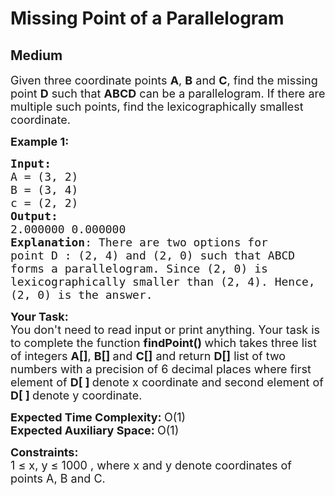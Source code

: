 # Missing Point of a Parallelogram
## Medium
<div class="problems_problem_content__Xm_eO"><p><span style="font-size:18px">Given three coordinate points <strong>A</strong>, <strong>B</strong> and <strong>C</strong>, find the missing point <strong>D</strong> such that <strong>ABCD</strong> can be a parallelogram. If there are multiple such points, find the lexicographically smallest coordinate.</span></p>

<p><span style="font-size:18px"><strong>Example 1:</strong></span></p>

<pre><span style="font-size:18px"><strong>Input:</strong>
A = (3, 2)
B = (3, 4)
c = (2, 2)
<strong>Output:
</strong>2.000000 0.000000
<strong>Explanation</strong>: There are two options for 
point D : (2, 4) and (2, 0) such that ABCD 
forms a parallelogram. Since (2, 0) is 
lexicographically smaller than (2, 4). Hence,
(2, 0) is the answer.</span>
</pre>

<p><span style="font-size:18px"><strong>Your Task:</strong><br>
You don't need to read input or print anything. Your task is to complete the function&nbsp;<strong>findPoint()&nbsp;</strong>which takes three list of integers <strong>A[]</strong>, <strong>B[] </strong>and <strong>C[]</strong> and return <strong>D[]</strong> list of two numbers with a precision of 6 decimal places where first element of <strong>D[ ] </strong>denote x coordinate and second&nbsp;element of <strong>D[ ] </strong>denote y&nbsp;coordinate.</span></p>

<p><span style="font-size:18px"><strong>Expected Time Complexity:&nbsp;</strong>O(1)<br>
<strong>Expected Auxiliary Space:&nbsp;</strong>O(1)</span></p>

<p><span style="font-size:18px"><strong>Constraints:</strong><br>
1 ≤ x, y ≤ 1000 , where x and y denote coordinates of points A, B and C.</span></p>
</div>